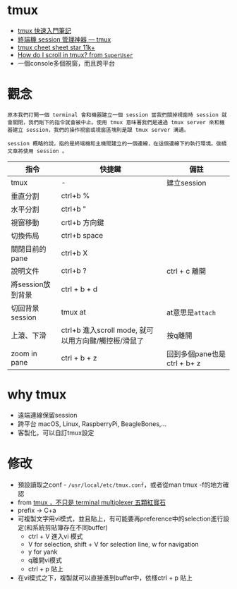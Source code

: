 # tmux
* [tmux 快速入門筆記](https://andyyou.github.io/2017/11/27/tmux-notes/)
* [終端機 session 管理神器 — tmux](https://larrylu.blog/tmux-33a24e595fbc)
* [tmux cheet sheet star 11k+](https://gist.github.com/MohamedAlaa/2961058)
* [How do I scroll in tmux? from `SuperUser`](https://superuser.com/questions/209437/how-do-i-scroll-in-tmux/209608#209608?newreg=8fc864abe3124c07a35ba213cd712b20)
* 一個console多個視窗，而且跨平台

# 觀念
```
原本我們打開一個 terminal 會和機器建立一個 session 當我們關掉視窗時 session 就會關閉，我們剛下的指令就會被中止。使用 tmux 意味著我們是通過 tmux server 來和機器建立 session，我們的操作視窗或視窗區塊則是跟 tmux server 溝通。

session 概略的說，指的是終端機和主機間建立的一個連線，在這個連線下的執行環境。後續文章將使用 session 。

```
|指令|快捷鍵|備註|
|---|-----|----|
|tmux|-|建立session|
|垂直分割|ctrl+b %||
|水平分割|ctrl+b "||
|視窗移動|crtl+b 方向鍵||
|切換佈局|ctrl+b space||
|關閉目前的pane| ctrl+b X|
|說明文件|ctrl+b ?|ctrl + c 離開|
|將session放到背景|ctrl + b + d||
|切回背景session|tmux at|at意思是`attach`|
|上滾、下滑|ctrl+b 進入scroll mode, 就可以用方向鍵/觸控板/滑鼠了|按q離開|
|zoom in pane|ctrl + b + z|回到多個pane也是ctrl + b+ z|

# why tmux
* 遠端連線保留session
* 跨平台 macOS, Linux, RaspberryPi, BeagleBones,...
* 客製化，可以自訂tmux設定

# 修改
* 預設讀取之conf - `/usr/local/etc/tmux.conf`，或者從man tmux -f的地方確認
* from [tmux ，不只是 terminal multiplexer 五顆紅寶石](https://5xruby.tw/posts/tmux/)
* prefix -> C+a
* 可複製文字用vi模式，並且貼上，有可能要再preference中的selection進行設定(和系統剪貼簿存在不同buffer)
  *  ctrl + V 進入vi 模式
  *  V for selection, shift + V for selection line, w for navigation
  *  y for yank
  *  q離開vi模式
  *  ctrl + p 貼上
*  在vi模式之下，複製就可以直接進到buffer中，依樣ctrl + p 貼上